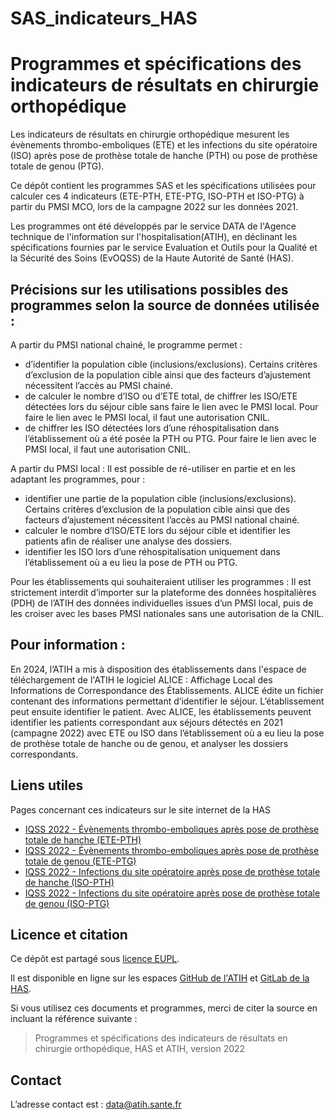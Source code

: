 
# SAS_indicateurs_HAS


# Programmes et spécifications des indicateurs de résultats en chirurgie orthopédique

Les indicateurs de résultats en chirurgie orthopédique mesurent les évènements thrombo-emboliques (ETE) et les infections du site opératoire (ISO) après pose de prothèse totale de hanche (PTH) ou pose de prothèse totale de genou (PTG).

Ce dépôt contient les programmes SAS et les spécifications utilisées pour calculer ces 4 indicateurs (ETE-PTH, ETE-PTG, ISO-PTH et ISO-PTG) à partir du PMSI MCO, lors de la campagne 2022 sur les données 2021.

Les programmes ont été développés par le service DATA de l'Agence technique de l'information sur l'hospitalisation(ATIH), en déclinant les spécifications fournies par le service Evaluation et Outils pour la Qualité et la Sécurité des Soins (EvOQSS) de la Haute Autorité de Santé (HAS).



## Précisions sur les utilisations possibles des programmes selon la source de données utilisée :

A partir du PMSI national chainé, le programme permet :
- d’identifier la population cible (inclusions/exclusions). Certains critères d’exclusion de la population cible ainsi que des facteurs d’ajustement nécessitent l’accès au PMSI chainé. 
- de calculer le nombre d’ISO ou d’ETE total, de chiffrer les ISO/ETE détectées lors du séjour cible sans faire le lien avec le PMSI local. Pour faire le lien avec le PMSI local, il faut une autorisation CNIL.
- de chiffrer les ISO détectées lors d’une réhospitalisation dans l’établissement où a été posée la PTH ou PTG. Pour faire le lien avec le PMSI local, il faut une autorisation CNIL.

A partir du PMSI local : Il est possible de ré-utiliser en partie et en les adaptant les programmes, pour :
- identifier une partie de la population cible (inclusions/exclusions). Certains critères d’exclusion de la population cible ainsi que des facteurs d’ajustement nécessitent l’accès au PMSI national chainé.
- calculer le nombre d’ISO/ETE lors du séjour cible et identifier les patients afin de réaliser une analyse des dossiers. 
- identifier les ISO lors d’une réhospitalisation uniquement dans l’établissement où a eu lieu la pose de PTH ou PTG.

Pour les établissements qui souhaiteraient utiliser les programmes : Il est strictement interdit d’importer sur la plateforme des données hospitalières (PDH) de l’ATIH des données individuelles issues d’un PMSI local, puis de les croiser avec les bases PMSI nationales sans une autorisation de la CNIL.

## Pour information : 
En 2024, l’ATIH a mis à disposition des établissements dans l'espace de téléchargement de l'ATIH le logiciel ALICE : Affichage Local des Informations de Correspondance des Établissements. ALICE édite un fichier contenant des informations permettant d’identifier le séjour. L’établissement peut ensuite identifier le patient. Avec ALICE, les établissements peuvent identifier les patients correspondant aux séjours détectés en 2021 (campagne 2022) avec ETE ou ISO dans l’établissement où a eu lieu la pose de prothèse totale de hanche ou de genou, et analyser les dossiers correspondants.


## Liens utiles 
Pages concernant ces indicateurs sur le site internet de la HAS 

- [IQSS 2022 - Évènements thrombo-emboliques après pose de prothèse totale de hanche (ETE-PTH)](https://www.has-sante.fr/jcms/p_3293932/fr/iqss-2021-evenements-thrombo-emboliques-apres-pose-de-prothese-totale-de-hanche-ete-pth)
- [IQSS 2022 - Évènements thrombo-emboliques après pose de prothèse totale de genou (ETE-PTG)](https://www.has-sante.fr/jcms/p_3293934/fr/iqss-2021-evenements-thrombo-emboliques-apres-pose-de-prothese-totale-de-genou-ete-ptg)
- [IQSS 2022 - Infections du site opératoire après pose de prothèse totale de hanche (ISO-PTH)](https://www.has-sante.fr/jcms/p_3294825/fr/iqss-2021-infections-du-site-operatoire-apres-pose-de-prothese-totale-de-hanche-iso-pth)
- [IQSS 2022 - Infections du site opératoire après pose de prothèse totale de genou (ISO-PTG)](https://www.has-sante.fr/jcms/p_3294826/fr/iqss-2021-infections-du-site-operatoire-apres-pose-de-prothese-totale-de-genou-iso-ptg)

## Licence et citation

Ce dépôt est partagé sous [licence EUPL](LICENCE).

Il est disponible en ligne sur les espaces [GitHub de l'ATIH](https://github.com/ATIH/SAS_indicateurs_HAS/) et [GitLab de la HAS](https://gitlab.has-sante.fr/has-sante/public/indicateurs-resultats-chirurgie-orthopedique).

Si vous utilisez ces documents et programmes, merci de citer la source en incluant la référence suivante :

> Programmes et spécifications des indicateurs de résultats en chirurgie orthopédique, HAS et ATIH, version 2022


## Contact

L’adresse contact est : data@atih.sante.fr

